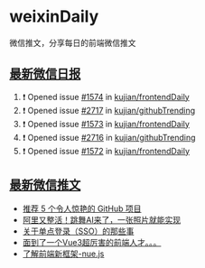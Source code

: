 # weixinDaily
微信推文，分享每日的前端微信推文

## [最新微信日报](https://github.com/kujian/weixinDaily/issues)

<!--START_SECTION:activity-->
1. ❗ Opened issue [#1574](https://github.com/kujian/frontendDaily/issues/1574) in [kujian/frontendDaily](https://github.com/kujian/frontendDaily)
2. ❗ Opened issue [#2717](https://github.com/kujian/githubTrending/issues/2717) in [kujian/githubTrending](https://github.com/kujian/githubTrending)
3. ❗ Opened issue [#1573](https://github.com/kujian/frontendDaily/issues/1573) in [kujian/frontendDaily](https://github.com/kujian/frontendDaily)
4. ❗ Opened issue [#2716](https://github.com/kujian/githubTrending/issues/2716) in [kujian/githubTrending](https://github.com/kujian/githubTrending)
5. ❗ Opened issue [#1572](https://github.com/kujian/frontendDaily/issues/1572) in [kujian/frontendDaily](https://github.com/kujian/frontendDaily)
<!--END_SECTION:activity-->


## [最新微信推文](https://weixin.qdkfweb.cn/)

<!-- BLOG-POST-LIST:START -->
- [推荐 5 个令人惊艳的 GitHub 项目](https://weixin.qdkfweb.cn/38638.html)
- [阿里又整活！跳舞AI来了，一张照片就能实现](https://weixin.qdkfweb.cn/38677.html)
- [关于单点登录（SSO）的那些事](https://weixin.qdkfweb.cn/38583.html)
- [面到了一个Vue3超厉害的前端人才。。。](https://weixin.qdkfweb.cn/38586.html)
- [了解前端新框架-nue.js](https://weixin.qdkfweb.cn/38587.html)
<!-- BLOG-POST-LIST:END -->